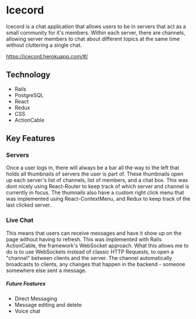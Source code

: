 # Icecord

Icecord is a chat application that allows users to be in servers that act as a small community for it's members. Within each server, there are channels, allowing server members to chat about different topics at the same time without cluttering a single chat.

https://icecord.herokuapp.com/#/



## Technology
* Rails
* PostgreSQL
* React 
* Redux
* CSS
* ActionCable

## Key Features

### Servers
Once a user logs in, there will always be a bar all the way to the left that holds all thumbnails of servers the user is part of.
These thumbnails open up each server's list of channels, list of members, and a chat box.  This was dont nicely using React-Router to keep track of which server and channel is currently in focus. The thumnails also have a custom right click menu that was implemented using React-ContextMenu, and Redux to keep track of the last clicked server.

### Live Chat
This means that users can receive messages and have it show up on the page without having to refresh. This was implemented with Rails ActionCable, the framework's WebSocket approach. What this allows me to do is to use WebSockets instead of classic HTTP Requests, to open a "channel" between clients and the server. The channel automatically broadcasts to clients, any changes that happen in the backend - someone somewhere else sent a message.

##### Future Features
* Direct Messaging
* Message editing and delete
* Voice chat
